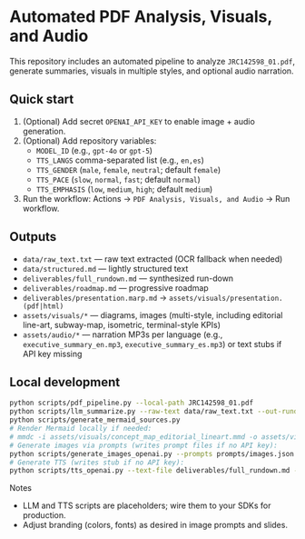# Automated PDF Analysis, Visuals, and Audio

This repository includes an automated pipeline to analyze `JRC142598_01.pdf`, generate summaries, visuals in multiple styles, and optional audio narration.

## Quick start
1. (Optional) Add secret `OPENAI_API_KEY` to enable image + audio generation.
2. (Optional) Add repository variables:
   - `MODEL_ID` (e.g., `gpt-4o` or `gpt-5`)
   - `TTS_LANGS` comma-separated list (e.g., `en,es`)
   - `TTS_GENDER` (`male`, `female`, `neutral`; default `female`)
   - `TTS_PACE` (`slow`, `normal`, `fast`; default `normal`)
   - `TTS_EMPHASIS` (`low`, `medium`, `high`; default `medium`)
3. Run the workflow: Actions → `PDF Analysis, Visuals, and Audio` → Run workflow.

## Outputs
- `data/raw_text.txt` — raw text extracted (OCR fallback when needed)
- `data/structured.md` — lightly structured text
- `deliverables/full_rundown.md` — synthesized run-down
- `deliverables/roadmap.md` — progressive roadmap
- `deliverables/presentation.marp.md` → `assets/visuals/presentation.(pdf|html)`
- `assets/visuals/*` — diagrams, images (multi-style, including editorial line-art, subway-map, isometric, terminal-style KPIs)
- `assets/audio/*` — narration MP3s per language (e.g., `executive_summary_en.mp3`, `executive_summary_es.mp3`) or text stubs if API key missing

## Local development
```bash
python scripts/pdf_pipeline.py --local-path JRC142598_01.pdf
python scripts/llm_summarize.py --raw-text data/raw_text.txt --out-rundown deliverables/full_rundown.md --out-key deliverables/key_findings.md --out-risks deliverables/risks_limitations.md
python scripts/generate_mermaid_sources.py
# Render Mermaid locally if needed:
# mmdc -i assets/visuals/concept_map_editorial_lineart.mmd -o assets/visuals/concept_map_editorial_lineart.png
# Generate images via prompts (writes prompt files if no API key):
python scripts/generate_images_openai.py --prompts prompts/images.json --out-dir assets/visuals
# Generate TTS (writes stub if no API key):
python scripts/tts_openai.py --text-file deliverables/full_rundown.md --section "Executive Summary" --language es --gender female --pace normal --emphasis medium --out-file assets/audio/executive_summary_es.mp3
```

Notes
- LLM and TTS scripts are placeholders; wire them to your SDKs for production.
- Adjust branding (colors, fonts) as desired in image prompts and slides.